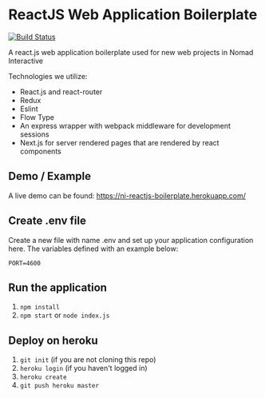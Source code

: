 # ReactJS Web Application Boilerplate

[![Build Status](https://travis-ci.org/nomadinteractive/reactjs-boilerplate.svg?branch=master)](https://travis-ci.org/nomadinteractive/reactjs-boilerplate)

A react.js web application boilerplate used for new web projects in Nomad Interactive

Technologies we utilize:

- React.js and react-router
- Redux
- Eslint
- Flow Type
- An express wrapper with webpack middleware for development sessions
- Next.js for server rendered pages that are rendered by react components


## Demo / Example

A live demo can be found: https://ni-reactjs-boilerplate.herokuapp.com/


## Create .env file

Create a new file with name .env and set up your application configuration here. The variables defined with an example below:

```
PORT=4600
```


## Run the application

1. ```npm install```
2. ```npm start``` or ```node index.js```


## Deploy on heroku

1. ```git init``` (if you are not cloning this repo)
2. ```heroku login``` (if you haven't logged in)
3. ```heroku create```
4. ```git push heroku master```
